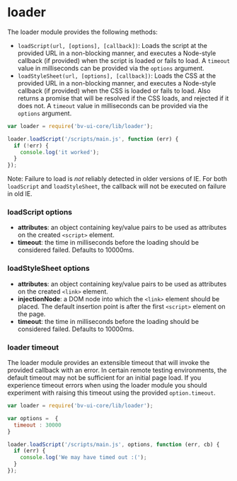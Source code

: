 # loader

The loader module provides the following methods:

- `loadScript(url, [options], [callback])`: Loads the script at the provided
  URL in a non-blocking manner, and executes a Node-style callback (if
  provided) when the script is loaded or fails to load. A
  `timeout` value in milliseconds can be provided via the `options` argument.
- `loadStyleSheet(url, [options], [callback])`: Loads the CSS at the provided
  URL in a non-blocking manner, and executes a Node-style callback (if
  provided) when the CSS is loaded or fails to load. Also returns a promise
  that will be resolved if the CSS loads, and rejected if it does not. A
  `timeout` value in milliseconds can be provided via the `options` argument.

```js
var loader = require('bv-ui-core/lib/loader');

loader.loadScript('/scripts/main.js', function (err) {
  if (!err) {
    console.log('it worked');
  }
});
```

Note: Failure to load is *not* reliably detected in older versions of IE. For
both `loadScript` and `loadStyleSheet`, the callback will not be executed on
failure in old IE.

### loadScript options

- **attributes**: an object containing key/value pairs to be used as
attributes on the created `<script>` element.
- **timeout**: the time in milliseconds before the loading should be
considered failed. Defaults to 10000ms.

### loadStyleSheet options

- **attributes**: an object containing key/value pairs to be used as
attributes on the created `<link>` element.
- **injectionNode**: a DOM node into which the `<link>` element should be
placed. The default insertion point is after the first `<script>` element on the page.
- **timeout**: the time in milliseconds before the loading should be
considered failed. Defaults to 10000ms.

### loader timeout

The loader module provides an extensible timeout that will invoke the provided
callback with an error. In certain remote testing environments, the default
timeout may not be sufficient for an initial page load. If you experience
timeout errors when using the loader module you should experiment with raising
this timeout using the provided `option.timeout`.

```js
var loader = require('bv-ui-core/lib/loader');

var options =  {
  timeout : 30000
}

loader.loadScript('/scripts/main.js', options, function (err, cb) {
  if (err) {
    console.log('We may have timed out :(');
  }
});
```
